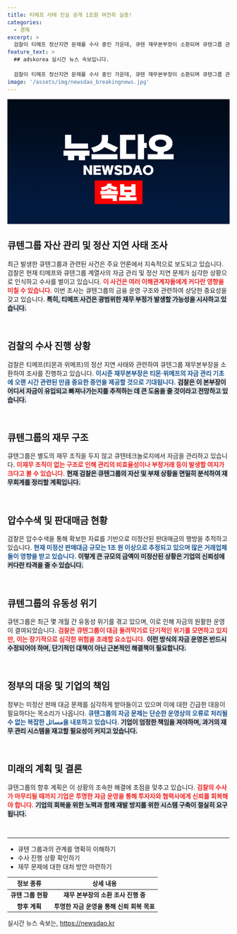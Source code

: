 ```yaml
---
title: 티메프 사태 진실 공개 1조원 여전히 실종!
categories:
  - 경제
excerpt: >
  검찰이 티메프 정산지연 문제를 수사 중인 가운데, 큐텐 재무본부장이 소환되며 큐텐그룹 관련 압수수색이 이어지고 있다. 이 본부장이 자금 흐름의 열쇠를 쥐고 있어 귀추가 주목된다!
feature_text: >
  ## adskorea 실시간 뉴스 속보입니다.

  검찰이 티메프 정산지연 문제를 수사 중인 가운데, 큐텐 재무본부장이 소환되며 큐텐그룹 관련 압수수색이 이어지고 있다. 이 본부장이 자금 흐름의 열쇠를 쥐고 있어 귀추가 주목된다!
image: '/assets/img/newsdao_breakingnews.jpg'
---
```


<p><img src="/assets/img/newsdao_breakingnews.jpg" alt="adskorea 속보" /></p>

<h2 data-ke-size="size26">큐텐그룹 자산 관리 및 정산 지연 사태 조사</h2>

<p data-ke-size="size16">최근 발생한 큐텐그룹과 관련된 사건은 주요 언론에서 지속적으로 보도되고 있습니다. 검찰은 현재 티메프와 큐텐그룹 계열사의 자금 관리 및 정산 지연 문제가 심각한 상황으로 인식하고 수사를 벌이고 있습니다. <b><span style="color: #ee2323;">이 사건은 여러 이해관계자들에게 커다란 영향을 미칠 수 있습니다.</span></b>  이번 조사는 큐텐그룹의 금융 운영 구조와 관련하여 상당한 중요성을 갖고 있습니다. <b><span style="background-color: #21538527;">특히, 티메프 사건은 광범위한 재무 부정가 발생할 가능성을 시사하고 있습니다.</span></b> </p>

<p data-ke-size="size16">&nbsp;</p>

<h2 data-ke-size="size26">검찰의 수사 진행 상황</h2>

<p data-ke-size="size16">검찰은 티메프(티몬과 위메프)의 정산 지연 사태와 관련하여 큐텐그룹 재무본부장을 소환하여 조사를 진행하고 있습니다. <b><span style="color: #1a5490;">이시준 재무본부장은 티몬·위메프의 자금 관리 기초에 오랜 시간 관련된 만큼 중요한 증언을 제공할 것으로 기대됩니다.</span></b> <b><span style="background-color: #21538527;">검찰은 이 본부장이 어디서 자금이 유입되고 빠져나가는지를 추적하는 데 큰 도움을 줄 것이라고 전망하고 있습니다.</span></b> </p>

<p data-ke-size="size16">&nbsp;</p>

<h2 data-ke-size="size26">큐텐그룹의 재무 구조</h2>

<p data-ke-size="size16">큐텐그룹은 별도의 재무 조직을 두지 않고 큐텐테크놀로지에서 자금을 관리하고 있습니다. <b><span style="color: #ee2323;">이재무 조직이 없는 구조로 인해 관리의 비효율성이나 부정거래 등이 발생할 여지가 크다고 볼 수 있습니다.</span></b> <b><span style="background-color: #21538527;">현재 검찰은 큐텐그룹의 자산 및 부채 상황을 면밀히 분석하여 재무회계를 정리할 계획입니다.</span></b> </p>

<p data-ke-size="size16">&nbsp;</p>

<h2 data-ke-size="size26">압수수색 및 판대매금 현황</h2>

<p data-ke-size="size16">검찰은 압수수색을 통해 확보한 자료를 기반으로 미정산된 판대매금의 행방을 추적하고 있습니다. <b><span style="color: #1a5490;">현재 미정산 판매대금 규모는 1조 원 이상으로 추정되고 있으며 많은 거래업체들이 영향을 받고 있습니다.</span></b> <b><span style="background-color: #21538527;">이렇게 큰 규모의 금액이 미정산된 상황은 기업의 신뢰성에 커다란 타격을 줄 수 있습니다.</span></b> </p>

<p data-ke-size="size16">&nbsp;</p>

<h2 data-ke-size="size26">큐텐그룹의 유동성 위기</h2>

<p data-ke-size="size16">큐텐그룹은 최근 몇 개월 간 유동성 위기를 겪고 있으며, 이로 인해 자금의 원활한 운영이 결여되었습니다. <b><span style="color: #ee2323;">검찰은 큐텐그룹이 대금 돌려막기로 단기적인 위기를 모면하고 있지만, 이는 장기적으로 심각한 위험을 초래할 요소입니다.</span></b> <b><span style="background-color: #21538527;">이런 방식의 자금 운영은 반드시 수정되어야 하며, 단기적인 대책이 아닌 근본적인 해결책이 필요합니다.</span></b> </p>

<p data-ke-size="size16">&nbsp;</p>

<h2 data-ke-size="size26">정부의 대응 및 기업의 책임</h2>

<p data-ke-size="size16">정부는 미정산 판매 대금 문제를 심각하게 받아들이고 있으며 이에 대한 긴급한 대응이 필요하다는 목소리가 나옵니다. <b><span style="color: #1a5490;">큐텐그룹의 자금 문제는 단순한 운영상의 오류로 처리될 수 없는 복잡한 مسائل을 내포하고 있습니다.</span></b> <b><span style="background-color: #21538527;">기업이 엄정한 책임을 져야하며, 과거의 재무 관리 시스템을 재고할 필요성이 커지고 있습니다.</span></b> </p>

<p data-ke-size="size16">&nbsp;</p>

<h2 data-ke-size="size26">미래의 계획 및 결론</h2>

<p data-ke-size="size16">큐텐그룹의 향후 계획은 이 상황의 조속한 해결에 초점을 맞추고 있습니다. <b><span style="color: #ee2323;">검찰의 수사가 마무리될 때까지 기업은 투명한 자금 운영을 통해 투자자와 협력사에게 신뢰를 회복해야 합니다.</span></b> <b><span style="background-color: #21538527;">기업의 회복을 위한 노력과 함께 재발 방지를 위한 시스템 구축이 절실히 요구됩니다.</span></b> </p>

<p data-ke-size="size16">&nbsp;</p> 

<hr />

<ul>
    <li>큐텐 그룹과의 관계를 명확히 이해하기 </li>
    <li>수사 진행 상황 확인하기 </li>
    <li>재무 문제에 대한 대처 방안 마련하기 </li>
</ul>

<table style="width: 100%; border-collapse: collapse;">
    <thead>
        <tr>
            <th style="text-align: center;">정보 종류</th>
            <th style="text-align: center;">상세 내용</th>
        </tr>
    </thead>
    <tbody>
        <tr>
            <td style="text-align: center; height: 17px;"><b>큐텐 그룹 현황</b></td>
            <td style="text-align: center; height: 17px;"><b>재무 본부장의 소환 조사 진행 중</b></td>
        </tr>
        <tr>
            <td style="text-align: center; height: 17px;"><b>향후 계획</b></td>
            <td style="text-align: center; height: 17px;"><b>투명한 자금 운영을 통해 신뢰 회복 목표</b></td>
        </tr>
    </tbody>
</table>

<p data-ke-size="size16"></p> 
실시간 뉴스 속보는, <a href="https://newsdao.kr" rel="dofollow">https://newsdao.kr</a>


